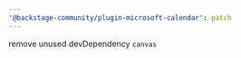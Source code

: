 ```yaml
---
'@backstage-community/plugin-microsoft-calendar': patch
---
```


remove unused devDependency `canvas`
